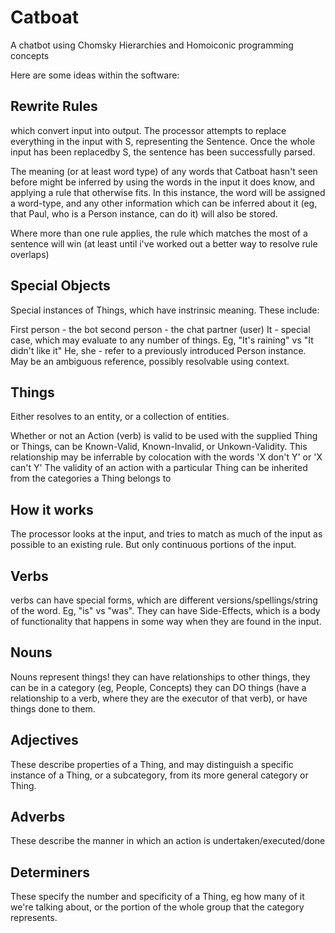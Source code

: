 Catboat
=====

A chatbot using Chomsky Hierarchies and Homoiconic programming concepts

Here are some ideas within the software:

Rewrite Rules
-------
which convert input into output.
The processor attempts to replace everything in the input with S, representing the Sentence.
Once the whole input has been replacedby S, the sentence has been successfully parsed.

The meaning (or at least word type) of any words that Catboat hasn't seen before might be inferred by using the words in the input it does know, and applying a rule that otherwise fits.
In this instance, the word will be assigned a word-type, and any other information which can be inferred about it (eg, that Paul, who is a Person instance, can do it) will also be stored.

Where more than one rule applies, the rule which matches the most of a sentence will win (at least until i've worked out a better way to resolve rule overlaps)

Special Objects
--------
Special instances of Things, which have instrinsic meaning. These include:

First person - the bot
second person - the chat partner (user)
It - special case, which may evaluate to any number of things.
Eg, "It's raining" vs "It didn't like it"
He, she - refer to a previously introduced Person instance. May be an ambiguous reference, possibly resolvable using context.

Things
----
Either resolves to an entity, or a collection of entities.

Whether or not an Action (verb) is valid to be used with the supplied Thing or Things,
    can be Known-Valid, Known-Invalid, or Unkown-Validity.
This relationship may be inferrable by colocation with the words 'X don't Y' or 'X can't Y'
The validity of an action with a particular Thing can be inherited from the categories a Thing belongs to

How it works
------
The processor looks at the input, and tries to match as much of the input as possible to an existing rule.
But only continuous portions of the input.

Verbs
-----
verbs can have special forms, which are different versions/spellings/string of the word. Eg, "is" vs "was".
They can have Side-Effects, which is a body of functionality that happens in some way when they are found in the input.

Nouns
-----
Nouns represent things!
they can have relationships to other things,
they can be in a category (eg, People, Concepts)
they can DO things (have a relationship to a verb, where they are the executor of that verb),
or have things done to them.

Adjectives
----------
These describe properties of a Thing, and may distinguish a specific instance of a Thing,
 or a subcategory, from its more general category or Thing.

 Adverbs
 -------
 These describe the manner in which an action is undertaken/executed/done

Determiners
------

These specify the number and specificity of a Thing,
eg how many of it we're talking about, or the portion of the whole group that the category represents.
